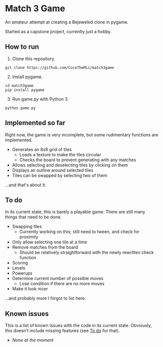 # Match 3 Game
An amateur attempt at creating a Bejeweled clone in pygame.

Started as a capstone project, currently just a hobby.

## How to run
1. Clone this repository.
```
git clone https://github.com/CocoTheMii/match3game
```
2. Install pygame.
```
cd match3game
pip install pygame
```
3. Run game.py with Python 3.
```
python game.py
```

## Implemented so far
Right now, the game is very incomplete, but some rudimentary functions are implemented.

* Generates an 8x8 grid of tiles
  * Loads a texture to make the tiles circular
  * Checks the board to prevent generating with any matches
* Allows selecting and deselecting tiles by clicking on them
* Displays an outline around selected tiles
* Tiles can be swapped by selecting two of them

...and that's about it.

## To do
In its current state, this is barely a playable game. There are still many things that need to be done.

* Swapping tiles
  * Currently working on this; still need to tween, and check for proximity
* Only allow selecting one tile at a time
* Remove matches from the board
  * Should be relatively straightforward with the newly rewritten check function
* Scoring
* Levels
* Powerups
* Determine current number of possible moves
  * Lose condition if there are no more moves
* Make it look nicer

...and probably more I forgot to list here.

## Known issues
This is a list of known issues with the code in its current state. Obviously, this doesn't include missing features (see [To do](#to-do) for that).

* *None at the moment*